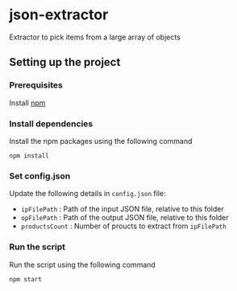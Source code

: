 # json-extractor
Extractor to pick items from a large array of objects

## Setting up the project

### Prerequisites

Install [npm](https://www.npmjs.com/get-npm)

### Install dependencies

Install the npm packages using the following command

```
npm install
```

### Set config.json
Update the following details in `config.json` file:

- `ipFilePath` : Path of the input JSON file, relative to this folder
- `opFilePath` : Path of the output JSON file, relative to this folder
- `productsCount` : Number of proucts to extract from `ipFilePath`

### Run the script

Run the script using the following command

```
npm start
```
